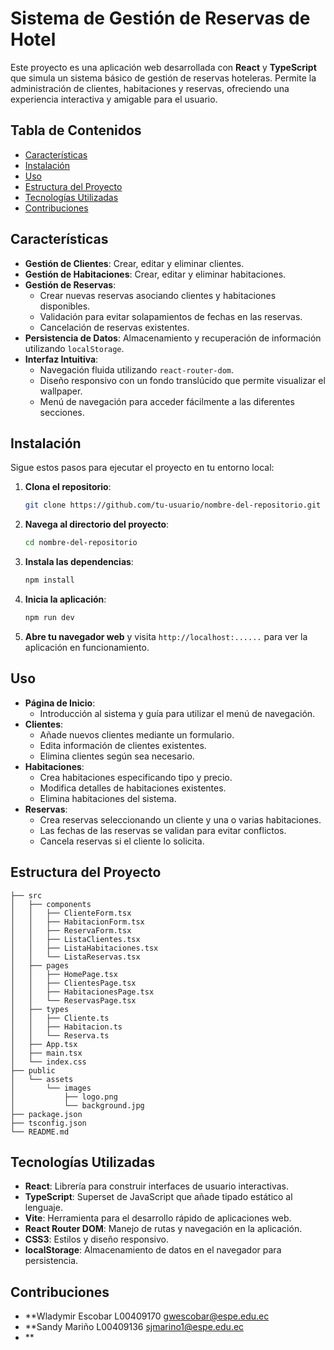 # Sistema de Gestión de Reservas de Hotel

Este proyecto es una aplicación web desarrollada con **React** y **TypeScript** que simula un sistema básico de gestión de reservas hoteleras. Permite la administración de clientes, habitaciones y reservas, ofreciendo una experiencia interactiva y amigable para el usuario.

## Tabla de Contenidos

- [Características](#características)
- [Instalación](#instalación)
- [Uso](#uso)
- [Estructura del Proyecto](#estructura-del-proyecto)
- [Tecnologías Utilizadas](#tecnologías-utilizadas)
- [Contribuciones](#contribuciones)

## Características

- **Gestión de Clientes**: Crear, editar y eliminar clientes.
- **Gestión de Habitaciones**: Crear, editar y eliminar habitaciones.
- **Gestión de Reservas**:
  - Crear nuevas reservas asociando clientes y habitaciones disponibles.
  - Validación para evitar solapamientos de fechas en las reservas.
  - Cancelación de reservas existentes.
- **Persistencia de Datos**: Almacenamiento y recuperación de información utilizando `localStorage`.
- **Interfaz Intuitiva**:
  - Navegación fluida utilizando `react-router-dom`.
  - Diseño responsivo con un fondo translúcido que permite visualizar el wallpaper.
  - Menú de navegación para acceder fácilmente a las diferentes secciones.

## Instalación

Sigue estos pasos para ejecutar el proyecto en tu entorno local:

1. **Clona el repositorio**:

   ```bash
   git clone https://github.com/tu-usuario/nombre-del-repositorio.git
   ```

2. **Navega al directorio del proyecto**:

   ```bash
   cd nombre-del-repositorio
   ```

3. **Instala las dependencias**:

   ```bash
   npm install
   ```

4. **Inicia la aplicación**:

   ```bash
   npm run dev
   ```

5. **Abre tu navegador web** y visita `http://localhost:......` para ver la aplicación en funcionamiento.

## Uso

- **Página de Inicio**:
  - Introducción al sistema y guía para utilizar el menú de navegación.
- **Clientes**:
  - Añade nuevos clientes mediante un formulario.
  - Edita información de clientes existentes.
  - Elimina clientes según sea necesario.
- **Habitaciones**:
  - Crea habitaciones especificando tipo y precio.
  - Modifica detalles de habitaciones existentes.
  - Elimina habitaciones del sistema.
- **Reservas**:
  - Crea reservas seleccionando un cliente y una o varias habitaciones.
  - Las fechas de las reservas se validan para evitar conflictos.
  - Cancela reservas si el cliente lo solicita.

## Estructura del Proyecto

```
├── src
│   ├── components
│   │   ├── ClienteForm.tsx
│   │   ├── HabitacionForm.tsx
│   │   ├── ReservaForm.tsx
│   │   ├── ListaClientes.tsx
│   │   ├── ListaHabitaciones.tsx
│   │   └── ListaReservas.tsx
│   ├── pages
│   │   ├── HomePage.tsx
│   │   ├── ClientesPage.tsx
│   │   ├── HabitacionesPage.tsx
│   │   └── ReservasPage.tsx
│   ├── types
│   │   ├── Cliente.ts
│   │   ├── Habitacion.ts
│   │   └── Reserva.ts
│   ├── App.tsx
│   ├── main.tsx
│   └── index.css
├── public
│   └── assets
│       └── images
│           ├── logo.png
│           └── background.jpg
├── package.json
├── tsconfig.json
└── README.md
```

## Tecnologías Utilizadas

- **React**: Librería para construir interfaces de usuario interactivas.
- **TypeScript**: Superset de JavaScript que añade tipado estático al lenguaje.
- **Vite**: Herramienta para el desarrollo rápido de aplicaciones web.
- **React Router DOM**: Manejo de rutas y navegación en la aplicación.
- **CSS3**: Estilos y diseño responsivo.
- **localStorage**: Almacenamiento de datos en el navegador para persistencia.

## Contribuciones

- **Wladymir Escobar  L00409170 gwescobar@espe.edu.ec
- **Sandy Mariño L00409136 sjmarino1@espe.edu.ec
- **
